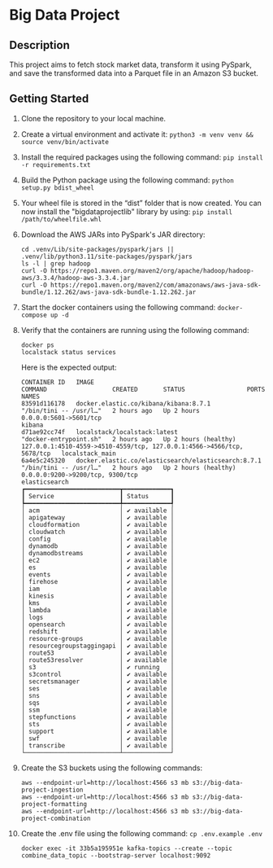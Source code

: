 # Big Data Project

## Description

This project aims to fetch stock market data, transform it using PySpark, and save the transformed data into a Parquet file in an Amazon S3 bucket.

## Getting Started

1. Clone the repository to your local machine.
2. Create a virtual environment and activate it: `python3 -m venv venv && source venv/bin/activate`
3. Install the required packages using the following command: `pip install -r requirements.txt`
4. Build the Python package using the following command: `python setup.py bdist_wheel`
5. Your wheel file is stored in the “dist” folder that is now created. You can now install the "bigdataprojectlib" library by using: `pip install /path/to/wheelfile.whl`
6. Download the AWS JARs into PySpark's JAR directory:

    ```shell
    cd .venv/Lib/site-packages/pyspark/jars || .venv/lib/python3.11/site-packages/pyspark/jars
    ls -l | grep hadoop
    curl -O https://repo1.maven.org/maven2/org/apache/hadoop/hadoop-aws/3.3.4/hadoop-aws-3.3.4.jar
    curl -O https://repo1.maven.org/maven2/com/amazonaws/aws-java-sdk-bundle/1.12.262/aws-java-sdk-bundle-1.12.262.jar
    ```

7. Start the docker containers using the following command: `docker-compose up -d`
8. Verify that the containers are running using the following command:

    ```shell
    docker ps
    localstack status services
    ```

    Here is the expected output:

    ```shell
    CONTAINER ID   IMAGE                                                 COMMAND                  CREATED       STATUS                 PORTS                                                                    NAMES
    83591d116178   docker.elastic.co/kibana/kibana:8.7.1                 "/bin/tini -- /usr/l…"   2 hours ago   Up 2 hours             0.0.0.0:5601->5601/tcp                                                   kibana
    d71ae92cc74f   localstack/localstack:latest                          "docker-entrypoint.sh"   2 hours ago   Up 2 hours (healthy)   127.0.0.1:4510-4559->4510-4559/tcp, 127.0.0.1:4566->4566/tcp, 5678/tcp   localstack_main
    6a4e5c245320   docker.elastic.co/elasticsearch/elasticsearch:8.7.1   "/bin/tini -- /usr/l…"   2 hours ago   Up 2 hours (healthy)   0.0.0.0:9200->9200/tcp, 9300/tcp                                         elasticsearch
    ┏━━━━━━━━━━━━━━━━━━━━━━━━━━┳━━━━━━━━━━━━━┓
    ┃ Service                  ┃ Status      ┃
    ┡━━━━━━━━━━━━━━━━━━━━━━━━━━╇━━━━━━━━━━━━━┩
    │ acm                      │ ✔ available │
    │ apigateway               │ ✔ available │
    │ cloudformation           │ ✔ available │
    │ cloudwatch               │ ✔ available │
    │ config                   │ ✔ available │
    │ dynamodb                 │ ✔ available │
    │ dynamodbstreams          │ ✔ available │
    │ ec2                      │ ✔ available │
    │ es                       │ ✔ available │
    │ events                   │ ✔ available │
    │ firehose                 │ ✔ available │
    │ iam                      │ ✔ available │
    │ kinesis                  │ ✔ available │
    │ kms                      │ ✔ available │
    │ lambda                   │ ✔ available │
    │ logs                     │ ✔ available │
    │ opensearch               │ ✔ available │
    │ redshift                 │ ✔ available │
    │ resource-groups          │ ✔ available │
    │ resourcegroupstaggingapi │ ✔ available │
    │ route53                  │ ✔ available │
    │ route53resolver          │ ✔ available │
    │ s3                       │ ✔ running   │
    │ s3control                │ ✔ available │
    │ secretsmanager           │ ✔ available │
    │ ses                      │ ✔ available │
    │ sns                      │ ✔ available │
    │ sqs                      │ ✔ available │
    │ ssm                      │ ✔ available │
    │ stepfunctions            │ ✔ available │
    │ sts                      │ ✔ available │
    │ support                  │ ✔ available │
    │ swf                      │ ✔ available │
    │ transcribe               │ ✔ available │
    └──────────────────────────┴─────────────┘
    ```

9. Create the S3 buckets using the following commands:

    ```shell
    aws --endpoint-url=http://localhost:4566 s3 mb s3://big-data-project-ingestion
    aws --endpoint-url=http://localhost:4566 s3 mb s3://big-data-project-formatting
    aws --endpoint-url=http://localhost:4566 s3 mb s3://big-data-project-combination
    ```

10. Create the .env file using the following command: `cp .env.example .env`

    ```shell
    docker exec -it 33b5a195951e kafka-topics --create --topic combine_data_topic --bootstrap-server localhost:9092
    ```

